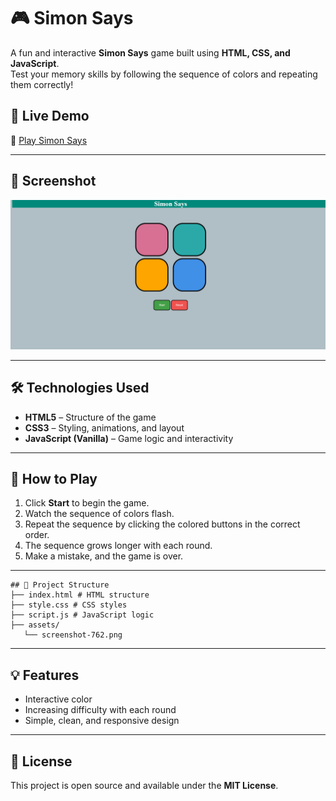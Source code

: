 # 🎮 Simon Says

A fun and interactive **Simon Says** game built using **HTML, CSS, and JavaScript**.  
Test your memory skills by following the sequence of colors and repeating them correctly!

## 📍 Live Demo
🔗 [Play Simon Says](https://rsccpp.github.io/Simon-Game/)

---

## 📸 Screenshot
![Simon Says Game](assets/screenshot-762.png)

---

## 🛠️ Technologies Used
- **HTML5** – Structure of the game
- **CSS3** – Styling, animations, and layout
- **JavaScript (Vanilla)** – Game logic and interactivity

---

## 🚀 How to Play
1. Click **Start** to begin the game.
2. Watch the sequence of colors flash.
3. Repeat the sequence by clicking the colored buttons in the correct order.
4. The sequence grows longer with each round.
5. Make a mistake, and the game is over.

---
```text
## 📂 Project Structure
├── index.html # HTML structure
├── style.css # CSS styles
├── script.js # JavaScript logic
├── assets/
   └── screenshot-762.png
```
---

## 💡 Features
- Interactive color 
- Increasing difficulty with each round
- Simple, clean, and responsive design

---

## 📜 License
This project is open source and available under the **MIT License**.
